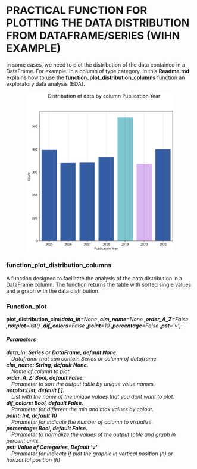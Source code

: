 # PRACTICAL FUNCTION FOR PLOTTING THE DATA DISTRIBUTION FROM DATAFRAME/SERIES (WIHN EXAMPLE)
<p>In some cases, we need to plot the distribution of the data contained in a DataFrame. For example: In a column of type category. In this <b>Readme.md</b> explains how to use the <b>function_plot_distribution_columns</b> function an exploratory data analysis (EDA). </p>

<p align="center"><img src="figures/fig1.png"
     alt="Markdown Monster icon"  width="400" />

### function_plot_distribution_columns
A function designed to facilitate the analysis of the data distribution in a DataFrame column. The function returns the table with sorted single values and a graph with the data distribution.


<h3>Function_plot</h3>

<b>plot_distribution_clm</b>(<em><b>data_in</b>=None
 ,<b>clm_name</b>=None 
 ,<b>order_A_Z</b>=False
 ,<b>notplot</b>=list()
 ,<b>dif_colors</b>=False
 ,<b>point</b>=10
 ,<b>porcentage</b>=False
 ,<b>pst</b>='v'</em>):

<h4><em>Parameters</em></h4>
<em>
<b>data_in: Series or DataFrame, default None.</b> 
<br>&emsp;Dataframe that can contain Series or column of dataframe.
<br><b>clm_name: String, default None.</b> 
<br>&emsp;Name of column to plot.
<br><b>order_A_Z: Bool, default False.</b> 
<br>&emsp;Parameter to sort the output table by unique value names.
<br><b>notplot:List, default [&nbsp;].</b>
<br>&emsp;List with the name of the unique values that you dont want to plot.
<br><b>dif_colors: Bool, default False.</b>
<br>&emsp;Parameter for different the min and max values by colour.
<br><b>point: Int, default 10</b>
<br>&emsp;Parameter for indicate the number of column to visualize.
<br><b>porcentage: Bool, default False.</b>
<br>&emsp;Parameter to normalize the values of the output table and graph in percent units.
<br><b>pst: Value of Categories, Default 'v'</b>
<br>&emsp;Parameter for indicate if plot the graphic in vertical position (h) or horizontal position (h)
</em>
  
  
<!--   
```diff
-- def plot_distribution_clm(data_in  #dataframe 
+                         ,clm_name #column of dataframe
+                         ,order_A_Z  = False #parameter for sort the table by unique values names
+                         ,notplot = list() #list with the name of the unique values that you dont want to plot
+                         ,dif_colors = False #parameter for different the min and max values by colour
+                         ,point = 10 #parameter for indicate the number of column to visualize
+                         ,porcentage = False # parametert for normalise the count of unique value
+                         ,pst = 'v' #parameter for indicate if plot the graphic in vertical position (h) or horizontal position (h)
+                         ):
``` -->
